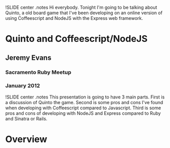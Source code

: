 !SLIDE center 
.notes Hi everybody.  Tonight I'm going to be talking about Quinto, a old board game that I've been developing on an online version of using Coffeescript and NodeJS with the Express web framework.

# Quinto and Coffeescript/NodeJS

## Jeremy Evans

### Sacramento Ruby Meetup
### January 2012

!SLIDE center
.notes This presentation is going to have 3 main parts.  First is a discussion of Quinto the game.  Second is some pros and cons I've found when developing with Coffeescript compared to Javascript.  Third is some pros and cons of developing with NodeJS and Express compared to Ruby and Sinatra or Rails.

# Overview
